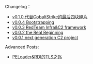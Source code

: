 Changelog：

- [v0.1.0 代替CobaltStrike的最后四块碎片](/blog/2025/04/14/IoM_v0.1.0/)
- [v0.0.4 Bootstrapping](/blog/2025/01/02/IoM_v0.0.4/)
- [v0.0.3 RedTeam Infra&C2 framework](/blog/2024/11/20/IoM_v0.0.3/)
- [v0.0.2 the Real Beginning](/blog/2024/09/23/IoM_v0.0.2/)
- [v0.0.1 next generation C2 project](/blog/2024/08/16/%E4%B8%80%E4%B8%8B%E4%BB%A3c2%E8%AE%A1%E5%88%92-----internal-of-malice/)

Advanced Posts:

- [PELoader&RDI的TLS之殇](/blog/2025/01/07/IoM_advanced_TLS/)

